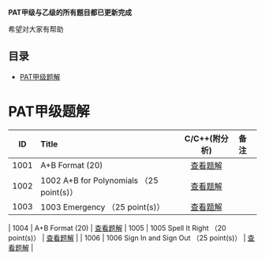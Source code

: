 **PAT甲级与乙级的所有题目都已更新完成**

希望对大家有帮助

## 目录
- [PAT甲级题解](#pat甲级题解)

# PAT甲级题解

|  ID  | Title                               |                C/C++(附分析)                | 备注                       |
| :--: | :---------------------------------- | :--------------------------------------: | :----------------------- |
| 1001 | A+B Format (20)                     | [查看题解](https://github.com/xvbolai/PAT/blob/master/PAT%20(Advanced%20Level)%20Practice/1001%20A%2BB%20Format%20%EF%BC%8820%20point(s)%EF%BC%89.cpp) 
| 1002 | 1002 A+B for Polynomials （25 point(s)）                     | [查看题解](https://github.com/xvbolai/PAT/blob/master/PAT%20(Advanced%20Level)%20Practice/1002%20A%2BB%20for%20Polynomials%20%EF%BC%8825%20point(s)%EF%BC%89.cpp) 
| 1003 | 1003 Emergency （25 point(s)）                     | [查看题解](https://github.com/xvbolai/PAT/blob/master/PAT%20(Advanced%20Level)%20Practice/1003%20Emergency%20%EF%BC%8825%20point(s)%EF%BC%89.cpp) | 

| 1004 | A+B Format (20)                     | [查看题解](https://github.com/xvbolai/PAT/blob/master/PAT%20(Advanced%20Level)%20Practice/1001%20A%2BB%20Format%20%EF%BC%8820%20point(s)%EF%BC%89.cpp)
| 1005 | 1005 Spell It Right （20 point(s)）                     | [查看题解](https://github.com/xvbolai/PAT/blob/master/PAT%20(Advanced%20Level)%20Practice/1005%20Spell%20It%20Right%20%EF%BC%8820%20point(s)%EF%BC%89.cpp) | 
| 1006 | 1006 Sign In and Sign Out （25 point(s)）                     | [查看题解](https://github.com/xvbolai/PAT/blob/master/PAT%20(Advanced%20Level)%20Practice/1006%20Sign%20In%20and%20Sign%20Out%20%EF%BC%8825%20point(s)%EF%BC%89.cpp) |
